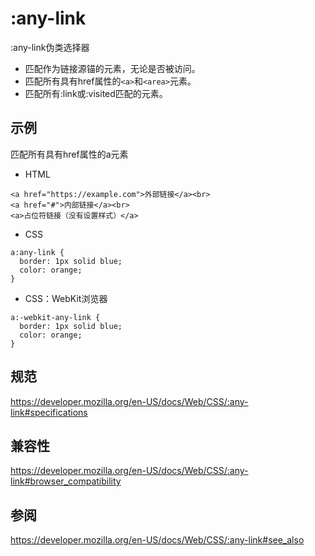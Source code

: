 # :any-link

:any-link伪类选择器
+ 匹配作为链接源锚的元素，无论是否被访问。
+ 匹配所有具有href属性的`<a>`和`<area>`元素。
+ 匹配所有:link或:visited匹配的元素。

## 示例

匹配所有具有href属性的a元素

+ HTML

```
<a href="https://example.com">外部链接</a><br>
<a href="#">内部链接</a><br>
<a>占位符链接（没有设置样式）</a>
```

+ CSS

```
a:any-link {
  border: 1px solid blue;
  color: orange;
}
```

+ CSS：WebKit浏览器

```
a:-webkit-any-link {
  border: 1px solid blue;
  color: orange;
}
```

## 规范

https://developer.mozilla.org/en-US/docs/Web/CSS/:any-link#specifications

## 兼容性

https://developer.mozilla.org/en-US/docs/Web/CSS/:any-link#browser_compatibility

## 参阅

https://developer.mozilla.org/en-US/docs/Web/CSS/:any-link#see_also





